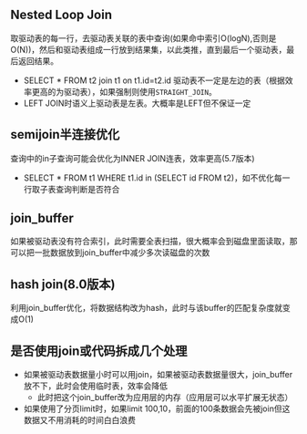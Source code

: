 ## Nested Loop Join
取驱动表的每一行，去驱动表关联的表中查询(如果命中索引O(logN),否则是O(N))，然后和驱动表组成一行放到结果集，以此类推，直到最后一个驱动表，最后返回结果。
* SELECT * FROM t2 join t1 on t1.id=t2.id 驱动表不一定是左边的表（根据效率更高的为驱动表），如果强制则使用`STRAIGHT_JOIN`。
* LEFT JOIN时语义上驱动表是左表。大概率是LEFT但不保证一定

## semijoin半连接优化
查询中的in子查询可能会优化为INNER JOIN连表，效率更高(5.7版本)
* SELECT * FROM t1 WHERE t1.id in (SELECT id FROM t2)，如不优化每一行取子表查询判断是否符合

## join_buffer
如果被驱动表没有符合索引，此时需要全表扫描，很大概率会到磁盘里面读取，那可以把一批数据放到join_buffer中减少多次读磁盘的次数

## hash join(8.0版本)
利用join_buffer优化，将数据结构改为hash，此时与该buffer的匹配复杂度就变成O(1)

## 是否使用join或代码拆成几个处理
* 如果被驱动表数据量小时可以用join，如果被驱动表数据量很大，join_buffer放不下，此时会使用临时表，效率会降低
  * 此时把这个join_buffer改为应用层的内存（应用层可以水平扩展无状态）
* 如果使用了分页limit时，如果limit 100,10，前面的100条数据会先被join但这数据又不用消耗的时间白白浪费